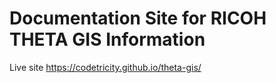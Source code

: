 # Documentation Site for RICOH THETA GIS Information

Live site
<https://codetricity.github.io/theta-gis/>
